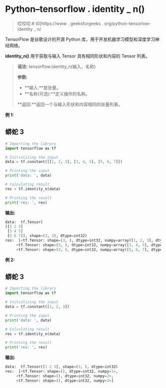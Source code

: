 # Python–tensorflow . identity _ n()

> 哎哎哎:# t0]https://www . geeksforgeeks . org/python-tensorlow-identity _ n/

TensorFlow 是谷歌设计的开源 Python 库，用于开发机器学习模型和深度学习神经网络。

**identity_n()** 用于获取与输入 Tensor 具有相同形状和内容的 Tensor 列表。

> **语法:** tensorflow.identity_n(输入，名称)
> 
> **参数:**
> 
> *   **输入:**是张量。
> *   **名称(可选):**定义操作的名称。
> 
> **返回:**返回一个与输入形状和内容相同的张量列表。

**例 1:**

## 蟒蛇 3

```py
# Importing the library
import tensorflow as tf

# Initializing the input
data = tf.constant([[1, 2, 3], [3, 4, 5], [5, 6, 7]])

# Printing the input
print('data: ', data)

# Calculating result
res = tf.identity_n(data)

# Printing the result
print('res: ', res)
```

**输出:**

```py
data:  tf.Tensor(
[[1 2 3]
 [3 4 5]
 [5 6 7]], shape=(3, 3), dtype=int32)
res:  [<tf.Tensor: shape=(3, ), dtype=int32, numpy=array([1, 2, 3], dtype=int32)>,
     <tf.Tensor: shape=(3, ), dtype=int32, numpy=array([3, 4, 5], dtype=int32)>, 
     <tf.Tensor: shape=(3, ), dtype=int32, numpy=array([5, 6, 7], dtype=int32)>]

```

**例 2:**

## 蟒蛇 3

```py
# Importing the library
import tensorflow as tf

# Initializing the input
data = tf.constant([1, 2, 3])

# Printing the input
print('data: ', data)

# Calculating result
res = tf.identity_n(data)

# Printing the result
print('res: ', res)
```

**输出:**

```py
data:  tf.Tensor([1 2 3], shape=(3, ), dtype=int32)
res:  [<tf.Tensor: shape=(), dtype=int32, numpy=1>,
     <tf.Tensor: shape=(), dtype=int32, numpy=2>, 
     <tf.Tensor: shape=(), dtype=int32, numpy=3>]

```